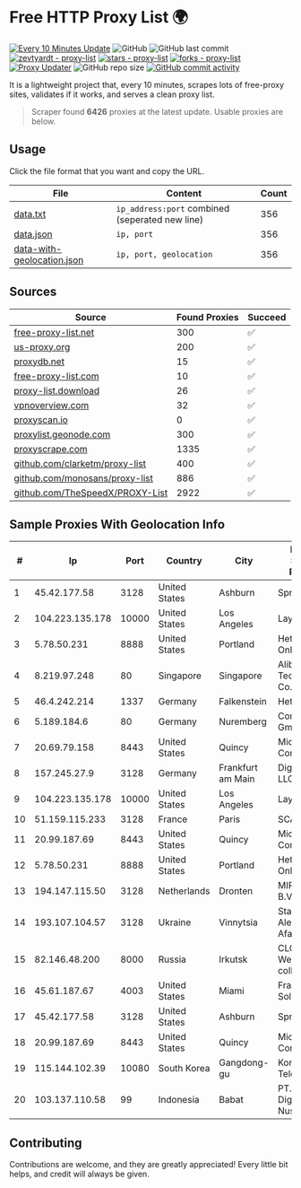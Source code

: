 
# Free HTTP Proxy List 🌍

[![Every 10 Minutes Update](https://github.com/mertguvencli/http-proxy-list/actions/workflows/main.yml/badge.svg?branch=main)](https://github.com/mertguvencli/http-proxy-list/actions/workflows/main.yml)
![GitHub](https://img.shields.io/github/license/mertguvencli/http-proxy-list)
![GitHub last commit](https://img.shields.io/github/last-commit/mertguvencli/http-proxy-list)
[![zevtyardt - proxy-list](https://img.shields.io/static/v1?label=zevtyardt&message=proxy-list&color=blue&logo=github)](https://github.com/zevtyardt/proxy-list "Go to GitHub repo")
[![stars - proxy-list](https://img.shields.io/github/stars/zevtyardt/proxy-list?style=social)](https://github.com/zevtyardt/proxy-list)
[![forks - proxy-list](https://img.shields.io/github/forks/zevtyardt/proxy-list?style=social)](https://github.com/zevtyardt/proxy-list)
[![Proxy Updater](https://github.com/zevtyardt/proxy-list/workflows/Proxy%20Updater/badge.svg)](https://github.com/zevtyardt/proxy-list/actions?query=workflow:"Proxy+Updater")
![GitHub repo size](https://img.shields.io/github/repo-size/zevtyardt/proxy-list)
[![GitHub commit activity](https://img.shields.io/github/commit-activity/m/zevtyardt/proxy-list?logo=commits)](https://github.com/zevtyardt/proxy-list/commits/main)

It is a lightweight project that, every 10 minutes, scrapes lots of free-proxy sites, validates if it works, and serves a clean proxy list.

> Scraper found **6426** proxies at the latest update. Usable proxies are below.

## Usage

Click the file format that you want and copy the URL.

|File|Content|Count|
|----|-------|-----|
|[data.txt](https://raw.githubusercontent.com/mertguvencli/http-proxy-list/main/proxy-list/data.txt)|`ip_address:port` combined (seperated new line)|356|
|[data.json](https://raw.githubusercontent.com/mertguvencli/http-proxy-list/main/proxy-list/data.json)|`ip, port`|356|
|[data-with-geolocation.json](https://raw.githubusercontent.com/mertguvencli/http-proxy-list/main/proxy-list/data-with-geolocation.json)|`ip, port, geolocation`|356|

## Sources

|Source|Found Proxies|Succeed|
|------|-------------|-------|
|[free-proxy-list.net](https://free-proxy-list.net)|300|✅|
|[us-proxy.org](https://www.us-proxy.org)|200|✅|
|[proxydb.net](http://proxydb.net)|15|✅|
|[free-proxy-list.com](https://free-proxy-list.com/?page=&port=&type%5B%5D=http&type%5B%5D=https&up_time=0&search=Search)|10|✅|
|[proxy-list.download](https://www.proxy-list.download/HTTP)|26|✅|
|[vpnoverview.com](https://vpnoverview.com/privacy/anonymous-browsing/free-proxy-servers)|32|✅|
|[proxyscan.io](https://www.proxyscan.io)|0|✅|
|[proxylist.geonode.com](https://proxylist.geonode.com/api/proxy-list?limit=300&page=1&sort_by=lastChecked&sort_type=desc&protocols=http,https)|300|✅|
|[proxyscrape.com](https://api.proxyscrape.com/v2/?request=displayproxies&protocol=http&timeout=10000&country=all&ssl=all&anonymity=all)|1335|✅|
|[github.com/clarketm/proxy-list](https://raw.githubusercontent.com/clarketm/proxy-list/master/proxy-list-raw.txt)|400|✅|
|[github.com/monosans/proxy-list](https://raw.githubusercontent.com/monosans/proxy-list/main/proxies/http.txt)|886|✅|
|[github.com/TheSpeedX/PROXY-List](https://raw.githubusercontent.com/TheSpeedX/PROXY-List/master/http.txt)|2922|✅|


## Sample Proxies With Geolocation Info

|#|Ip|Port|Country|City|Internet Service Provider|
|-|--|----|-------|----|-------------------------|
|1|45.42.177.58|3128|United States|Ashburn|Sprint|
|2|104.223.135.178|10000|United States|Los Angeles|LayerHost|
|3|5.78.50.231|8888|United States|Portland|Hetzner Online GmbH|
|4|8.219.97.248|80|Singapore|Singapore|Alibaba (US) Technology Co., Ltd.|
|5|46.4.242.214|1337|Germany|Falkenstein|Hetzner|
|6|5.189.184.6|80|Germany|Nuremberg|Contabo GmbH|
|7|20.69.79.158|8443|United States|Quincy|Microsoft Corporation|
|8|157.245.27.9|3128|Germany|Frankfurt am Main|DigitalOcean, LLC|
|9|104.223.135.178|10000|United States|Los Angeles|LayerHost|
|10|51.159.115.233|3128|France|Paris|SCALEWAY|
|11|20.99.187.69|8443|United States|Quincy|Microsoft Corporation|
|12|5.78.50.231|8888|United States|Portland|Hetzner Online GmbH|
|13|194.147.115.50|3128|Netherlands|Dronten|MIRholding B.V.|
|14|193.107.104.57|3128|Ukraine|Vinnytsia|Stasishen Aleksandr Afanasiyovich|
|15|82.146.48.200|8000|Russia|Irkutsk|CLOUD WebDC collocation|
|16|45.61.187.67|4003|United States|Miami|FranTech Solutions|
|17|45.42.177.58|3128|United States|Ashburn|Sprint|
|18|20.99.187.69|8443|United States|Quincy|Microsoft Corporation|
|19|115.144.102.39|10080|South Korea|Gangdong-gu|Korea Telecom|
|20|103.137.110.58|99|Indonesia|Babat|PT. Capoeng Digital Nusantara|



## Contributing

Contributions are welcome, and they are greatly appreciated! Every
little bit helps, and credit will always be given.

